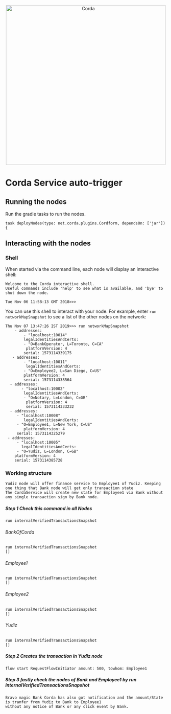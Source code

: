 <p align="center">
  <img src="https://www.corda.net/wp-content/uploads/2016/11/fg005_corda_b.png" alt="Corda" width="500">
</p>

# Corda Service auto-trigger 

## Running the nodes

Run the gradle tasks to run the nodes. 

    task deployNodes(type: net.corda.plugins.Cordform, dependsOn: ['jar']) {

## Interacting with the nodes

### Shell

When started via the command line, each node will display an interactive shell:

    Welcome to the Corda interactive shell.
    Useful commands include 'help' to see what is available, and 'bye' to shut down the node.
    
    Tue Nov 06 11:58:13 GMT 2018>>>

You can use this shell to interact with your node. For example, enter `run networkMapSnapshot` to see a list of 
the other nodes on the network:

    Thu Nov 07 13:47:26 IST 2019>>> run networkMapSnapshot
        - addresses:
            - "localhost:10014"
            legalIdentitiesAndCerts:
            - "O=BankOperator, L=Toronto, C=CA"
             platformVersion: 4
            serial: 1573114339175
       - addresses:
            - "localhost:10011"
             legalIdentitiesAndCerts:
            - "O=Employee2, L=San Diego, C=US"
            platformVersion: 4
            serial: 1573114338564
      - addresses:
           - "localhost:10002"
            legalIdentitiesAndCerts:
            - "O=Notary, L=London, C=GB"
             platformVersion: 4
             serial: 1573114333232
      - addresses:
         - "localhost:10008"
            legalIdentitiesAndCerts:
         - "O=Employee1, L=New York, C=US"
            platformVersion: 4
         serial: 1573114325279
     - addresses:
         - "localhost:10005"
           legalIdentitiesAndCerts:
         - "O=Yudiz, L=London, C=GB"
        platformVersion: 4
        serial: 1573114385728


### Working structure 
    Yudiz node will offer finance service to Employee1 of Yudiz. Keeping one thing that Bank node will get only transaction state
    The CordaService will create new state for Employee1 via Bank without any single transaction sign by Bank node. 
    
   ##### Step 1 Check this command in all Nodes
   
    run internalVerifiedTransactionsSnapshot
 
   ###### BankOfCorda 
   
    run internalVerifiedTransactionsSnapshot
    []
    
   ###### Employee1
   
    run internalVerifiedTransactionsSnapshot
    []
    
   ###### Employee2
   
    run internalVerifiedTransactionsSnapshot
    []
    
   ###### Yudiz 
   
    run internalVerifiedTransactionsSnapshot
    [] 
    
  
  ##### Step 2 Creates the transaction in Yudiz node 
  
    flow start RequestFlowInitiator amount: 500, towhom: Employee1
    
  ##### Step 3 fastly check the nodes of Bank and Employee1 by run internalVerifiedTransactionsSnapshot
  
    Bravo magic Bank Corda has also got notification and the amount/State is tranfer from Yudiz to Bank to Employee1
    without any notice of Bank or any click event by Bank. 
     
  
    
         
    
    
    


